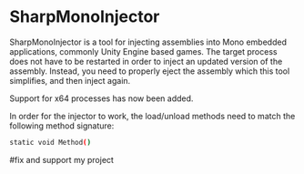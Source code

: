 # SharpMonoInjector
SharpMonoInjector is a tool for injecting assemblies into Mono embedded applications, commonly Unity Engine based games. The target process does not have to be restarted in order to inject an updated version of the assembly. Instead, you need to properly eject the assembly which this tool simplifies, and then inject again.

Support for x64 processes has now been added.

In order for the injector to work, the load/unload methods need to match the following method signature:

```sh
static void Method()
```
#fix and support my project
